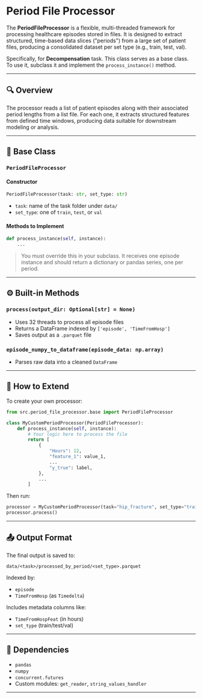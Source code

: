 # Period File Processor

The **PeriodFileProcessor** is a flexible, multi-threaded framework for processing healthcare episodes stored in files. It is designed to extract structured, time-based data slices ("periods") from a large set of patient files, producing a consolidated dataset per set type (e.g., train, test, val).

Specifically, for **Decompensation** task.
This class serves as a base class. To use it, subclass it and implement the `process_instance()` method.

---

## 🔍 Overview

The processor reads a list of patient episodes along with their associated period lengths from a list file. For each one, it extracts structured features from defined time windows, producing data suitable for downstream modeling or analysis.

---

## 🧱 Base Class

### `PeriodFileProcessor`

#### Constructor
```python
PeriodFileProcessor(task: str, set_type: str)
```

- `task`: name of the task folder under `data/`
- `set_type`: one of `train`, `test`, or `val`

#### Methods to Implement

```python
def process_instance(self, instance):
    ...
```

> You must override this in your subclass.
> It receives one episode instance and should return a dictionary or pandas series, one per period.

---

## ⚙️ Built-in Methods

### `process(output_dir: Optional[str] = None)`
- Uses 32 threads to process all episode files
- Returns a DataFrame indexed by `['episode', 'TimeFromHosp']`
- Saves output as a `.parquet` file

### `episode_numpy_to_dataframe(episode_data: np.array)`
- Parses raw data into a cleaned `DataFrame`

---

## 🚀 How to Extend

To create your own processor:

```python
from src.period_file_processor.base import PeriodFileProcessor

class MyCustomPeriodProcessor(PeriodFileProcessor):
    def process_instance(self, instance):
        # Your logic here to process the file
        return [
            {
                "Hours": 12,
                "feature_1": value_1,
                ...
                "y_true": label,
            },
            ...
        ]
```

Then run:

```python
processor = MyCustomPeriodProcessor(task="hip_fracture", set_type="train")
processor.process()
```

---

## 📤 Output Format

The final output is saved to:

```
data/<task>/processed_by_period/<set_type>.parquet
```

Indexed by:

- `episode`
- `TimeFromHosp` (as `Timedelta`)

Includes metadata columns like:

- `TimeFromHospFeat` (in hours)
- `set_type` (train/test/val)

---

## 📌 Dependencies

- `pandas`
- `numpy`
- `concurrent.futures`
- Custom modules: `get_reader`, `string_values_handler`

---

